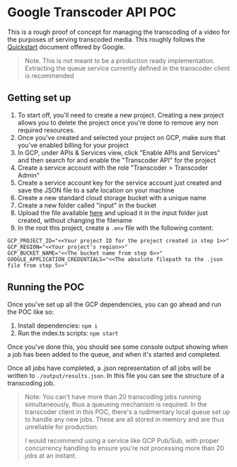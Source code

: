 # Google Transcoder API POC

This is a rough proof of concept for managing the transcoding of a video for the purposes of serving transcoded media. This roughly follows the [Quickstart](https://cloud.google.com/transcoder/docs/quickstart) document offered by Google.

> Note. This is not meant to be a production ready implementation. Extracting the queue service currently defined in the transcoder client is recommended

## Getting set up

1. To start off, you'll need to create a new project. Creating a new project allows you to delete the project once you're done to remove any non required resources.
2. Once you've created and selected your project on GCP, make sure that you've enabled billing for your project
3. In GCP, under APIs & Services view, click "Enable APIs and Services" and then search for and enable the "Transcoder API" for the project
4. Create a service account with the role "Transcoder > Transcoder Admin"
5. Create a service account key for the service account just created and save the JSON file to a safe location on your machine
6. Create a new standard cloud storage bucket with a unique name
7. Create a new folder called "input" in the bucket
8. Upload the file available [here](https://cloud.google.com/transcoder/images/ChromeCast.mp4) and upload it in the input folder just created, without changing the filename
9. In the root this project, create a `.env` file with the following content:

```
GCP_PROJECT_ID="<<Your project ID for the project created in step 1>>"
GCP_REGION="<<Your project's region>>"
GCP_BUCKET_NAME="<<The bucket name from step 6>>"
GOOGLE_APPLICATION_CREDENTIALS="<<The absolute filepath to the .json file from step 5>>"
```

## Running the POC

Once you've set up all the GCP dependencies, you can go ahead and run the POC like so:

1. Install dependencies: `npm i`
2. Run the index.ts scripts: `npm start`

Once you've done this, you should see some console output showing when a job has been added to the queue, and when it's started and completed.

Once all jobs have completed, a .json representation of all jobs will be written to `./output/results.json`. In this file you can see the structure of a transcoding job.

> Note: You can't have more than 20 transcoding jobs running simultaneously, thus a queueing mechanism is required. In the transcoder client in this POC, there's a rudimentary local queue set up to handle any new jobs. These are all stored in memory and are thus unreliable for production.
>
> I would recommend using a service like GCP Pub/Sub, with proper concurrency handling to ensure you're not processing more than 20 jobs at an instant.

